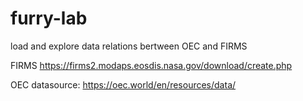 # furry-lab
load and explore data relations bertween OEC and FIRMS

FIRMS
https://firms2.modaps.eosdis.nasa.gov/download/create.php

OEC
datasource: https://oec.world/en/resources/data/
